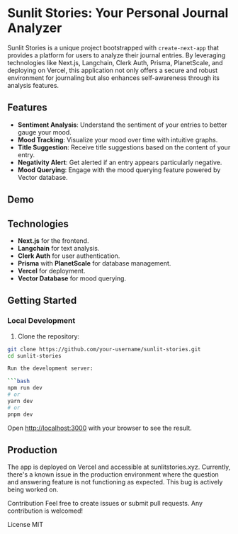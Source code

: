 # Sunlit Stories: Your Personal Journal Analyzer

Sunlit Stories is a unique project bootstrapped with `create-next-app` that provides a platform for users to analyze their journal entries. By leveraging technologies like Next.js, Langchain, Clerk Auth, Prisma, PlanetScale, and deploying on Vercel, this application not only offers a secure and robust environment for journaling but also enhances self-awareness through its analysis features.

## Features

- **Sentiment Analysis**: Understand the sentiment of your entries to better gauge your mood.
- **Mood Tracking**: Visualize your mood over time with intuitive graphs.
- **Title Suggestion**: Receive title suggestions based on the content of your entry.
- **Negativity Alert**: Get alerted if an entry appears particularly negative.
- **Mood Querying**: Engage with the mood querying feature powered by Vector database.

## Demo


## Technologies

- **Next.js** for the frontend.
- **Langchain** for text analysis.
- **Clerk Auth** for user authentication.
- **Prisma** with **PlanetScale** for database management.
- **Vercel** for deployment.
- **Vector Database** for mood querying.

## Getting Started

### Local Development

1. Clone the repository:

```bash
git clone https://github.com/your-username/sunlit-stories.git
cd sunlit-stories

Run the development server:

```bash
npm run dev
# or
yarn dev
# or
pnpm dev
```

Open [http://localhost:3000](http://localhost:3000) with your browser to see the result.

## Production
The app is deployed on Vercel and accessible at sunlitstories.xyz. Currently, there's a known issue in the production environment where the question and answering feature is not functioning as expected. This bug is actively being worked on.

Contribution
Feel free to create issues or submit pull requests. Any contribution is welcomed!

License
MIT
